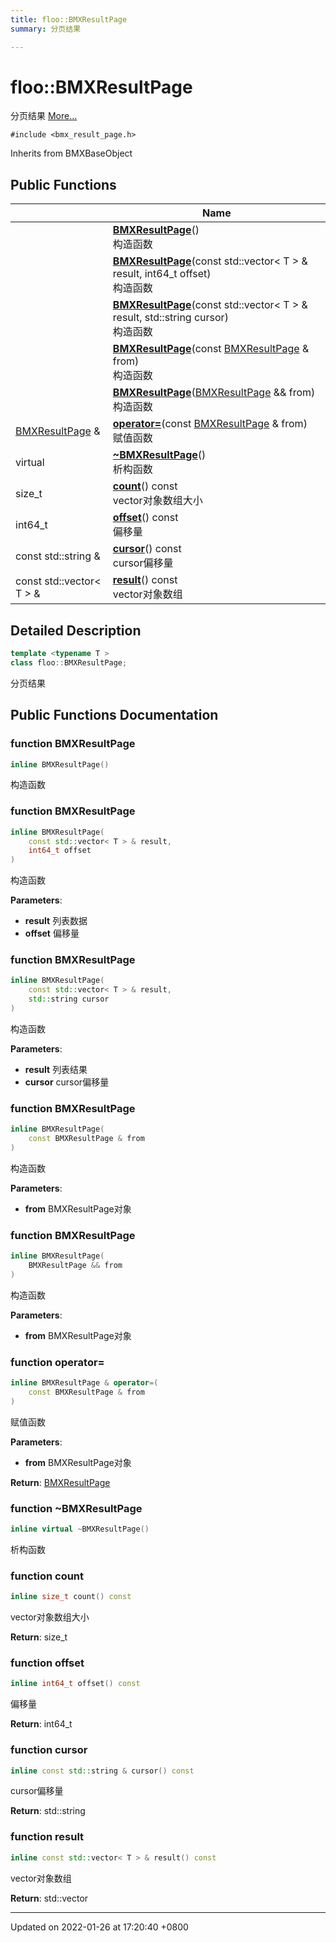 ```yaml
---
title: floo::BMXResultPage
summary: 分页结果 

---
```


# floo::BMXResultPage



分页结果  [More...](#detailed-description)


`#include <bmx_result_page.h>`

Inherits from BMXBaseObject

## Public Functions

|                | Name           |
| -------------- | -------------- |
| | **[BMXResultPage](classfloo_1_1_b_m_x_result_page.md#function-bmxresultpage)**()<br>构造函数  |
| | **[BMXResultPage](classfloo_1_1_b_m_x_result_page.md#function-bmxresultpage)**(const std::vector< T > & result, int64_t offset)<br>构造函数  |
| | **[BMXResultPage](classfloo_1_1_b_m_x_result_page.md#function-bmxresultpage)**(const std::vector< T > & result, std::string cursor)<br>构造函数  |
| | **[BMXResultPage](classfloo_1_1_b_m_x_result_page.md#function-bmxresultpage)**(const [BMXResultPage](classfloo_1_1_b_m_x_result_page.md) & from)<br>构造函数  |
| | **[BMXResultPage](classfloo_1_1_b_m_x_result_page.md#function-bmxresultpage)**([BMXResultPage](classfloo_1_1_b_m_x_result_page.md) && from)<br>构造函数  |
| [BMXResultPage](classfloo_1_1_b_m_x_result_page.md) & | **[operator=](classfloo_1_1_b_m_x_result_page.md#function-operator=)**(const [BMXResultPage](classfloo_1_1_b_m_x_result_page.md) & from)<br>赋值函数  |
| virtual | **[~BMXResultPage](classfloo_1_1_b_m_x_result_page.md#function-~bmxresultpage)**()<br>析构函数  |
| size_t | **[count](classfloo_1_1_b_m_x_result_page.md#function-count)**() const<br>vector对象数组大小  |
| int64_t | **[offset](classfloo_1_1_b_m_x_result_page.md#function-offset)**() const<br>偏移量  |
| const std::string & | **[cursor](classfloo_1_1_b_m_x_result_page.md#function-cursor)**() const<br>cursor偏移量  |
| const std::vector< T > & | **[result](classfloo_1_1_b_m_x_result_page.md#function-result)**() const<br>vector对象数组  |

## Detailed Description

```cpp
template <typename T >
class floo::BMXResultPage;
```

分页结果 
## Public Functions Documentation

### function BMXResultPage

```cpp
inline BMXResultPage()
```

构造函数 

### function BMXResultPage

```cpp
inline BMXResultPage(
    const std::vector< T > & result,
    int64_t offset
)
```

构造函数 

**Parameters**: 

  * **result** 列表数据 
  * **offset** 偏移量 


### function BMXResultPage

```cpp
inline BMXResultPage(
    const std::vector< T > & result,
    std::string cursor
)
```

构造函数 

**Parameters**: 

  * **result** 列表结果 
  * **cursor** cursor偏移量 


### function BMXResultPage

```cpp
inline BMXResultPage(
    const BMXResultPage & from
)
```

构造函数 

**Parameters**: 

  * **from** BMXResultPage对象 


### function BMXResultPage

```cpp
inline BMXResultPage(
    BMXResultPage && from
)
```

构造函数 

**Parameters**: 

  * **from** BMXResultPage对象 


### function operator=

```cpp
inline BMXResultPage & operator=(
    const BMXResultPage & from
)
```

赋值函数 

**Parameters**: 

  * **from** BMXResultPage对象 


**Return**: [BMXResultPage](classfloo_1_1_b_m_x_result_page.md)

### function ~BMXResultPage

```cpp
inline virtual ~BMXResultPage()
```

析构函数 

### function count

```cpp
inline size_t count() const
```

vector对象数组大小 

**Return**: size_t 

### function offset

```cpp
inline int64_t offset() const
```

偏移量 

**Return**: int64_t 

### function cursor

```cpp
inline const std::string & cursor() const
```

cursor偏移量 

**Return**: std::string 

### function result

```cpp
inline const std::vector< T > & result() const
```

vector对象数组 

**Return**: std::vector<T> 

-------------------------------

Updated on 2022-01-26 at 17:20:40 +0800